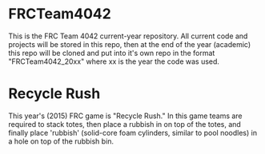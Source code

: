 FRCTeam4042
=============

This is the FRC Team 4042 current-year repository. All current code and projects will be stored in this repo,
then at the end of the year (academic) this repo will be cloned and put into it's own repo in the format
"FRCTeam4042_20xx" where xx is the year the code was used.

Recycle Rush
=============

This year's (2015) FRC game is "Recycle Rush." In this game teams are required to stack totes, then place a rubbish in on top of the totes, and finally place 'rubbish' (solid-core foam cylinders, similar to pool noodles) in a hole on top of the rubbish bin. 

